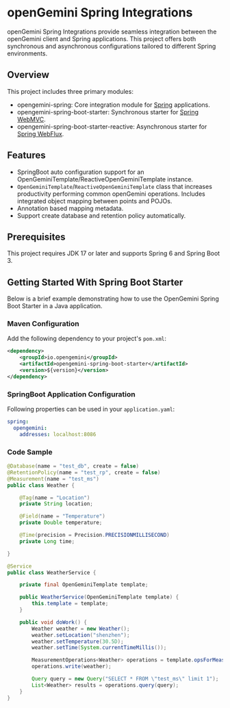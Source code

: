 # openGemini Spring Integrations

openGemini Spring Integrations provide seamless integration between the openGemini client and Spring applications.
This project offers both synchronous and asynchronous configurations tailored to different Spring environments.

## Overview

This project includes three primary modules:

- opengemini-spring: Core integration module for [Spring](https://spring.io/) applications.
- opengemini-spring-boot-starter: Synchronous starter for [Spring WebMVC](https://docs.spring.io/spring-framework/reference/web/webmvc.html).
- opengemini-spring-boot-starter-reactive: Asynchronous starter for [Spring WebFlux](https://docs.spring.io/spring-framework/reference/web/webflux.html).

## Features

- SpringBoot auto configuration support for an OpenGeminiTemplate/ReactiveOpenGeminiTemplate instance.
- `OpenGeminiTemplate`/`ReactiveOpenGeminiTemplate` class that increases productivity performing common openGemini operations.
  Includes integrated object mapping between points and POJOs.
- Annotation based mapping metadata.
- Support create database and retention policy automatically.

## Prerequisites

This project requires JDK 17 or later and supports Spring 6 and Spring Boot 3.

## Getting Started With Spring Boot Starter

Below is a brief example demonstrating how to use the OpenGemini Spring Boot Starter in a Java application.

### Maven Configuration

Add the following dependency to your project's `pom.xml`:

```xml
<dependency>
    <groupId>io.opengemini</groupId>
    <artifactId>opengemini-spring-boot-starter</artifactId>
    <version>${version}</version>
</dependency>
```

### SpringBoot Application Configuration

Following properties can be used in your `application.yaml`:

```yaml
spring:
  opengemini:
    addresses: localhost:8086
```

### Code Sample

```java
@Database(name = "test_db", create = false)
@RetentionPolicy(name = "test_rp", create = false)
@Measurement(name = "test_ms")
public class Weather {

    @Tag(name = "Location")
    private String location;

    @Field(name = "Temperature")
    private Double temperature;

    @Time(precision = Precision.PRECISIONMILLISECOND)
    private Long time;

}
```

```java
@Service
public class WeatherService {

    private final OpenGeminiTemplate template;

    public WeatherService(OpenGeminiTemplate template) {
        this.template = template;
    }

    public void doWork() {
        Weather weather = new Weather();
        weather.setLocation("shenzhen");
        weather.setTemperature(30.5D);
        weather.setTime(System.currentTimeMillis());

        MeasurementOperations<Weather> operations = template.opsForMeasurement(Weather.class);
        operations.write(weather);

        Query query = new Query("SELECT * FROM \"test_ms\" limit 1");
        List<Weather> results = operations.query(query);
    }
}
```
